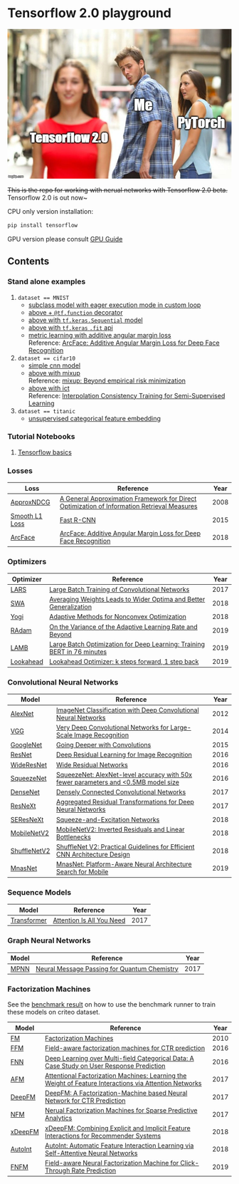 # Tensorflow 2.0 playground

![image](35adva.jpg)  

~~This is the repo for working with nerual networks with Tensorflow 2.0 beta.~~
Tensorflow 2.0 is out now~  

CPU only version installation:  
```bash
pip install tensorflow
```

GPU version please consult [GPU Guide](https://www.tensorflow.org/install/gpu)

## Contents
### Stand alone examples
1. `dataset == MNIST`
    + [subclass model with eager execution mode in custom loop](mnist_mlp_eager.py)
    + [above + `@tf.function` decorator](mnist_mlp_function.py)
    + [above with `tf.keras.Sequential` model](mnist_mlp_keras_sequential.py)
    + [above with `tf.keras` `.fit` api](mnist_mlp_pure_keras.py)
    + [metric learning with additive angular margin loss](mnist_metric_learning.py)  
     Reference: [ArcFace: Additive Angular Margin Loss for Deep Face Recognition](https://arxiv.org/abs/1801.07698)
2. `dataset == cifar10`
    + [simple cnn model](cifar10_cnn.py)
    + [above with mixup](cifar10_cnn_mixup.py)   
    Reference: [mixup: Beyond empirical risk minimization](https://arxiv.org/abs/1710.09412)
    + [above with ict](cifar10_cnn_ict.py)   
    Reference: [Interpolation Consistency Training for Semi-Supervised Learning](https://arxiv.org/abs/1903.03825)
3. `dataset == titanic`
    + [unsupervised categorical feature embedding](titanic_cat_embd_ae.py)

### Tutorial Notebooks
1. [Tensorflow basics](notebooks/01_basics.ipynb)

### Losses  
| Loss | Reference | Year |
|------|-----------|------|
| [ApproxNDCG](losses/losses/ranking.py#L64) | [A General Approximation Framework for Direct Optimization of Information Retrieval Measures](https://www.microsoft.com/en-us/research/wp-content/uploads/2016/02/tr-2008-164.pdf) | 2008 |
| [Smooth L1 Loss](losses/regression.py#L4) | [Fast R-CNN](http://arxiv.org/abs/1504.08083) | 2015 |
| [ArcFace](losses/metric_learning.py#L5) | [ArcFace: Additive Angular Margin Loss for Deep Face Recognition](https://arxiv.org/abs/1801.07698) | 2018 |

### Optimizers  
| Optimizer | Reference | Year |
|-----------|-----------|------|
| [LARS](optimizers/lars.py) | [Large Batch Training of Convolutional Networks](https://arxiv.org/abs/1708.03888) | 2017 |
| [SWA](optimizers/swa.py) | [Averaging Weights Leads to Wider Optima and Better Generalization](https://arxiv.org/abs/1803.05407) | 2018 |
| [Yogi](optimizers/yogi.py) | [Adaptive Methods for Nonconvex Optimization](https://papers.nips.cc/paper/8186-adaptive-methods-for-nonconvex-optimization) | 2018 |
| [RAdam](optimizers/radam.py) | [On the Variance of the Adaptive Learning Rate and Beyond](https://arxiv.org/abs/1908.03265) | 2019 |
| [LAMB](optimizers/lamb.py) | [Large Batch Optimization for Deep Learning: Training BERT in 76 minutes](https://arxiv.org/abs/1904.00962) | 2019 |
| [Lookahead](optimizers/lookahead.py) | [Lookahead Optimizer: k steps forward, 1 step back](https://arxiv.org/abs/1907.08610) | 2019 |

### Convolutional Neural Networks
| Model | Reference | Year |
|-------|-----------|------|
| [AlexNet](convnets/alexnet.py) | [ImageNet Classification with Deep Convolutional Neural Networks](http://papers.nips.cc/paper/4824-imagenet-classification-with-deep-convolutional-neural-networks.pdf) | 2012 |
| [VGG](convnets/vgg.py) | [Very Deep Convolutional Networks for Large-Scale Image Recognition](https://arxiv.org/abs/1409.1556) | 2014 |
| [GoogleNet](convnets/googlenet.py) | [Going Deeper with Convolutions](https://arxiv.org/abs/1409.4842) | 2015 |
| [ResNet](convnets/resnet.py) | [Deep Residual Learning for Image Recognition](https://arxiv.org/abs/1512.03385) | 2016 |
| [WideResNet](convnets/resnet) | [Wide Residual Networks](https://arxiv.org/abs/1605.07146) | 2016 |
| [SqueezeNet](convnets/squeezenet.py) | [SqueezeNet: AlexNet-level accuracy with 50x fewer parameters and <0.5MB model size](https://arxiv.org/abs/1602.07360) | 2016 |
| [DenseNet](convnets/densenet.py) | [Densely Connected Convolutional Networks](https://arxiv.org/abs/1608.06993) | 2017 |
| [ResNeXt](convnets/resnet.py) | [Aggregated Residual Transformations for Deep Neural Networks](https://arxiv.org/abs/1611.05431) | 2017 |
| [SEResNeXt](convnets/resnet.py) | [Squeeze-and-Excitation Networks](https://arxiv.org/abs/1709.01507) | 2018 |
| [MobileNetV2](convnets/mobilenetv2.py) | [MobileNetV2: Inverted Residuals and Linear Bottlenecks](https://arxiv.org/abs/1801.04381) | 2018 |
| [ShuffleNetV2](convnets/shufflenetv2.py) | [ShuffleNet V2: Practical Guidelines for Efficient CNN Architecture Design](https://arxiv.org/abs/1807.11164) | 2018 |
| [MnasNet](convnets/mnasnet.py) | [MnasNet: Platform-Aware Neural Architecture Search for Mobile](https://arxiv.org/abs/1807.11626) | 2019 |

### Sequence Models
| Model | Reference | Year |
|-------|-----------|------|
| [Transformer](sequence/transformer.py) | [Attention Is All You Need](https://arxiv.org/abs/1706.03762) | 2017 |

### Graph Neural Networks
| Model | Reference | Year |
|-------|-----------|------|
| [MPNN](graph/mpnn.py) | [Neural Message Passing for Quantum Chemistry](https://arxiv.org/abs/1704.01212) | 2017 |

### Factorization Machines
See the [benchmark result](fm/benchmark.md) on how to use the benchmark runner to train these models on criteo dataset.    

| Model | Reference | Year |
|-------|-----------|------|
| [FM](fm/fm.py) | [Factorization Machines](https://ieeexplore.ieee.org/abstract/document/5694074) | 2010 |
| [FFM](fm/ffm.py) | [Field-aware factorization machines for CTR prediction](https://dl.acm.org/citation.cfm?id=2959134) | 2016 |
| [FNN](fm/fnn.py) | [Deep Learning over Multi-field Categorical Data: A Case Study on User Response Prediction](https://arxiv.org/abs/1601.02376) | 2016 |
| [AFM](fm/afm.py) | [Attentional Factorization Machines: Learning the Weight of Feature Interactions via Attention Networks](https://arxiv.org/abs/1708.04617) | 2017 |
| [DeepFM](fm/dfm.py) | [DeepFM: A Factorization-Machine based Neural Network for CTR Prediction](https://arxiv.org/abs/1703.04247) | 2017 |
| [NFM](fm/nfm.py) | [Nerual Factorization Machines for Sparse Predictive Analytics](https://arxiv.org/abs/1708.05027) | 2017 |
| [xDeepFM](fm/xdfm.py) | [xDeepFM: Combining Explicit and Implicit Feature Interactions for Recommender Systems](https://arxiv.org/abs/1803.05170) | 2018 |
| [AutoInt](fm/afi.py) | [AutoInt: Automatic Feature Interaction Learning via Self-Attentive Neural Networks](https://arxiv.org/abs/1810.11921) | 2018 |
| [FNFM](fm/fnfm.py) | [Field-aware Neural Factorization Machine for Click-Through Rate Prediction](https://arxiv.org/abs/1902.09096) | 2019 |
